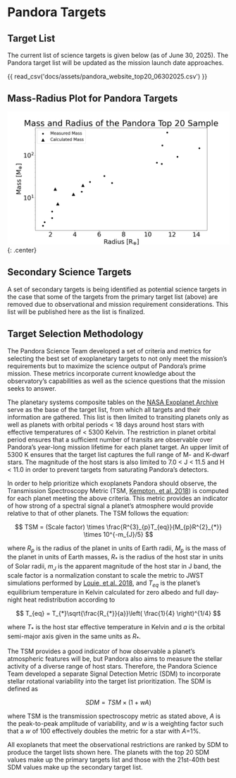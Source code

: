 # Pandora Targets

## Target List
The current list of science targets is given below (as of June 30, 2025). The Pandora target list will be updated as the mission launch date approaches.

{{ read_csv('docs/assets/pandora_website_top20_06302025.csv') }}

## Mass-Radius Plot for Pandora Targets

![](assets/pandora_m-r_top20_06302025.png){: .center}

## Secondary Science Targets
A set of secondary targets is being identified as potential science targets in the case that some of the targets from the primary target list (above) are removed due to observational and mission requirement considerations. This list will be published here as the list is finalized.

## Target Selection Methodology
The Pandora Science Team developed a set of criteria and metrics for selecting the best set of exoplanetary targets to not only meet the mission’s requirements but to maximize the science output of Pandora’s prime mission. These metrics incorporate current knowledge about the observatory’s capabilities as well as the science questions that the mission seeks to answer.

The planetary systems composite tables on the [NASA Exoplanet Archive](https://exoplanetarchive.ipac.caltech.edu/) serve as the base of the target list, from which all targets and their information are gathered. This list is then limited to transiting planets only as well as planets with orbital periods < 18 days around host stars with effective temperatures of < 5300 Kelvin. The restriction in planet orbital period ensures that a sufficient number of transits are observable over Pandora’s year-long mission lifetime for each planet target. An upper limit of 5300 K ensures that the target list captures the full range of M- and K-dwarf stars. The magnitude of the host stars is also limited to 7.0 < J < 11.5 and H < 11.0 in order to prevent targets from saturating Pandora’s detectors.

In order to help prioritize which exoplanets Pandora should observe, the Transmission Spectroscopy Metric (TSM, [Kempton, et al. 2018](https://ui.adsabs.harvard.edu/abs/2018PASP..130k4401K/abstract)) is computed for each planet meeting the above criteria. This metric provides an indicator of how strong of a spectral signal a planet’s atmosphere would provide relative to that of other planets. The TSM follows the equation:

$$
TSM = (Scale factor) \times \frac{R^{3}_{p}T_{eq}}{M_{p}R^{2}_{*}} \times 10^{-m_{J}/5}
$$

where $R_{p}$ is the radius of the planet in units of Earth radii, $M_{p}$ is the mass of the planet in units of Earth masses, $R_{*}$ is the radius of the host star in units of Solar radii, $m_{J}$ is the apparent magnitude of the host star in J band, the scale factor is a normalization constant to scale the metric to JWST simulations performed by [Louie, et al. 2018](https://ui.adsabs.harvard.edu/abs/2018AAS...23112806L/abstract), and $T_{eq}$ is the planet’s equilibrium temperature in Kelvin calculated for zero albedo and full day-night heat redistribution according to

$$
T_{eq} = T_{*}\sqrt{\frac{R_{*}}{a}}\left( \frac{1}{4} \right)^{1/4}
$$

where $T_{*}$ is the host star effective temperature in Kelvin and $a$ is the orbital semi-major axis given in the same units as $R_{*}$.

The TSM provides a good indicator of how observable a planet’s atmospheric features will be, but Pandora also aims to measure the stellar activity of a diverse range of host stars. Therefore, the Pandora Science Team developed a separate Signal Detection Metric (SDM) to incorporate stellar rotational variability into the target list prioritization. The SDM is defined as

$$
SDM = TSM \times (1+wA)
$$

where TSM is the transmission spectroscopy metric as stated above, $A$ is the peak-to-peak amplitude of variability, and $w$ is a weighting factor such that a $w$ of 100 effectively doubles the metric for a star with $A$=1%.

All exoplanets that meet the observational restrictions are ranked by SDM to produce the target lists shown here. The planets with the top 20 SDM values make up the primary targets list and those with the 21st-40th best SDM values make up the secondary target list.
